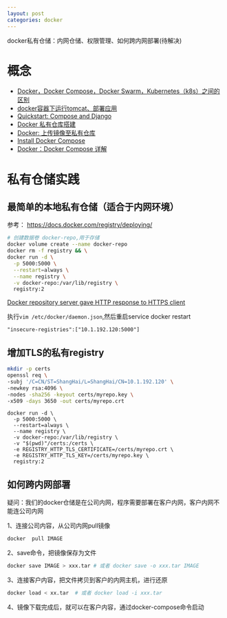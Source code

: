 ```yaml
---
layout: post
categories: docker
---
```


docker私有仓储：内网仓储、权限管理、如何跨内网部署(待解决)

# 概念

- [Docker，Docker Compose，Docker Swarm，Kubernetes（k8s）之间的区别](https://blog.csdn.net/weixin_42117918/article/details/87284670)
- [docker容器下运行tomcat、部署应用](https://blog.csdn.net/shenshucong520/article/details/77947372)
- [Quickstart: Compose and Django](https://docs.docker.com/compose/django/)
- [Docker 私有仓库搭建](https://www.cnblogs.com/huanchupkblog/p/10843800.html)
- [Docker: 上传镜像至私有仓库](https://segmentfault.com/a/1190000017955885)
- [Install Docker Compose](https://docs.docker.com/compose/install/)
- [Docker：Docker Compose 详解](https://www.jianshu.com/p/658911a8cff3)


# 私有仓储实践
## 最简单的本地私有仓储（适合于内网环境）
参考： https://docs.docker.com/registry/deploying/
```bash
# 创建数据卷 docker-repo,用于存储
docker volume create --name docker-repo
docker rm -f registry && \
docker run -d \
  -p 5000:5000 \
  --restart=always \
  --name registry \
  -v docker-repo:/var/lib/registry \
  registry:2
```
[Docker repository server gave HTTP response to HTTPS client](https://stackoverflow.com/questions/49674004)

执行`vim /etc/docker/daemon.json`,然后重启service docker restart
```
"insecure-registries":["10.1.192.120:5000"]
```

## 增加TLS的私有registry
```bash
mkdir -p certs
openssl req \
-subj '/C=CN/ST=ShangHai/L=ShangHai/CN=10.1.192.120' \
-newkey rsa:4096 \
-nodes -sha256 -keyout certs/myrepo.key \
-x509 -days 3650 -out certs/myrepo.crt
```

```
docker run -d \
  -p 5000:5000 \
  --restart=always \
  --name registry \
  -v docker-repo:/var/lib/registry \
  -v "$(pwd)"/certs:/certs \
  -e REGISTRY_HTTP_TLS_CERTIFICATE=/certs/myrepo.crt \
  -e REGISTRY_HTTP_TLS_KEY=/certs/myrepo.key \
  registry:2
```

## 如何跨内网部署
疑问：我们的docker仓储是在公司内网，程序需要部署在客户内网，客户内网不能连公司内网

1、连接公司内容，从公司内网pull镜像
```bash
docker  pull IMAGE 
```
2、save命令，把镜像保存为文件
```bash
docker save IMAGE > xxx.tar # 或者 docker save -o xxx.tar IMAGE
```
3、连接客户内容，把文件拷贝到客户的内网主机，进行还原
```bash
docker load < xx.tar  # 或者 docker load -i xxx.tar
```

4、镜像下载完成后，就可以在客户内容，通过docker-compose命令启动

